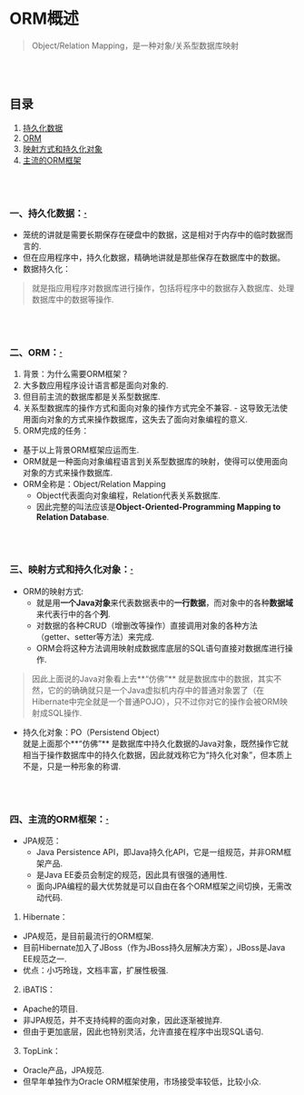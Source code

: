# ORM概述
> Object/Relation Mapping，是一种对象/关系型数据库映射

<br><br>

## 目录
1. [持久化数据](#一持久化数据)
2. [ORM](#二orm)
3. [映射方式和持久化对象](#三映射方式和持久化对象)
4. [主流的ORM框架](#四主流的orm框架)


<br><br>

### 一、持久化数据：[·](#目录)
- 笼统的讲就是需要长期保存在硬盘中的数据，这是相对于内存中的临时数据而言的.
- 但在应用程序中，持久化数据，精确地讲就是那些保存在数据库中的数据。
- 数据持久化：

> 就是指应用程序对数据库进行操作，包括将程序中的数据存入数据库、处理数据库中的数据等操作.

<br><br>

### 二、ORM：[·](#目录)
1. 背景：为什么需要ORM框架？
  1. 大多数应用程序设计语言都是面向对象的.
  2. 但目前主流的数据库都是关系型数据库.
  3. 关系型数据库的操作方式和面向对象的操作方式完全不兼容.
    - 这导致无法使用面向对象的方式来操作数据库，这失去了面向对象编程的意义.
2. ORM完成的任务：
  - 基于以上背景ORM框架应运而生.
  - ORM就是一种面向对象编程语言到关系型数据库的映射，使得可以使用面向对象的方式来操作数据库.
  - ORM全称是：Object/Relation Mapping
    - Object代表面向对象编程，Relation代表关系数据库.
    - 因此完整的叫法应该是**Object-Oriented-Programming Mapping to Relation Database**.

<br><br>

### 三、映射方式和持久化对象：[·](#目录)

- ORM的映射方式:
  - 就是用**一个Java对象**来代表数据表中的**一行数据**，而对象中的各种**数据域**来代表行中的各个**列**.
  - 对数据的各种CRUD（增删改等操作）直接调用对象的各种方法（getter、setter等方法）来完成.
  - ORM会将这种方法调用映射成数据库底层的SQL语句直接对数据库进行操作.

> 因此上面说的Java对象看上去**“仿佛”** 就是数据库中的数据，其实不然，它的的确确就只是一个Java虚拟机内存中的普通对象罢了（在Hibernate中完全就是一个普通POJO），只不过你对它的操作会被ORM映射成SQL操作.

- 持久化对象：PO（Persistend Object）<br>
就是上面那个**“仿佛”** 是数据库中持久化数据的Java对象，既然操作它就相当于操作数据库中的持久化数据，因此就戏称它为“持久化对象”，但本质上不是，只是一种形象的称谓.

<br><br>

### 四、主流的ORM框架：[·](#目录)
- JPA规范：
  - Java Persistence API，即Java持久化API，它是一组规范，并非ORM框架产品.
  - 是Java EE委员会制定的规范，因此具有很强的通用性.
  - 面向JPA编程的最大优势就是可以自由在各个ORM框架之间切换，无需改动代码.


1. Hibernate：
  - JPA规范，是目前最流行的ORM框架.
  - 目前Hibernate加入了JBoss（作为JBoss持久层解决方案），JBoss是Java EE规范之一.
  - 优点：小巧玲珑，文档丰富，扩展性极强.
2. iBATIS：
  - Apache的项目.
  - 非JPA规范，并不支持纯粹的面向对象，因此逐渐被抛弃.
  - 但由于更加底层，因此也特别灵活，允许直接在程序中出现SQL语句.
3. TopLink：
  - Oracle产品，JPA规范.
  - 但早年单独作为Oracle ORM框架使用，市场接受率较低，比较小众.
